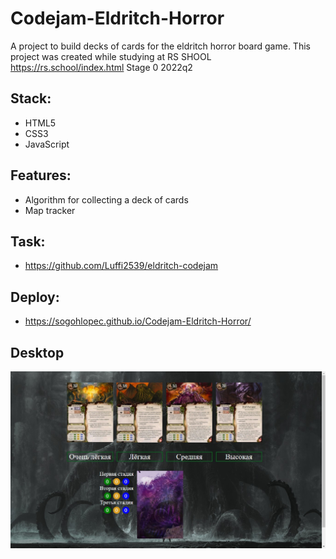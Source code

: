 # Codejam-Eldritch-Horror
A project to build decks of cards for the eldritch horror board game. This project was created while studying at RS SHOOL https://rs.school/index.html Stage 0 2022q2

## Stack:
* HTML5
* CSS3
* JavaScript

## Features:
* Algorithm for collecting a deck of cards
* Map tracker

## Task:
* https://github.com/Luffi2539/eldritch-codejam

## Deploy:
* https://sogohlopec.github.io/Codejam-Eldritch-Horror/

## Desktop
![desktop](https://github.com/SogoHlopec/Codejam-Eldritch-Horror/blob/main/desktop.jpg)
